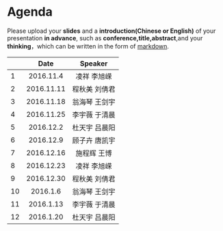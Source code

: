 # Agenda
Please upload your **slides** and a **introduction(Chinese or English)** of your presentation **in advance**,
such as **conference,title,abstract**,and your **thinking**，which can be written in the form of [markdown](http://sspai.com/25137).

||Date|Speaker|
|---|:---:|:---:|
|1|2016.11.4|凌祥   李旭嵘 | 
|2|2016.11.11|程秋美	刘倩君 | 
|3|2016.11.18|翁海琴	王剑宇 | 
|4|2016.11.25|李宇薇	于清晨 | 
|5|2016.12.2|杜天宇	吕晨阳 | 
|6|2016.12.9|顾子卉	唐凯宇 | 
|7|2016.12.16|施程辉	王博 | 
|8|2016.12.23|凌祥	李旭嵘| 
|9|2016.12.30|程秋美	刘倩君| 
|10|2016.1.6|翁海琴	王剑宇 | 
|11|2016.1.13|李宇薇	于清晨 | 
|12|2016.1.20|杜天宇	吕晨阳| 
